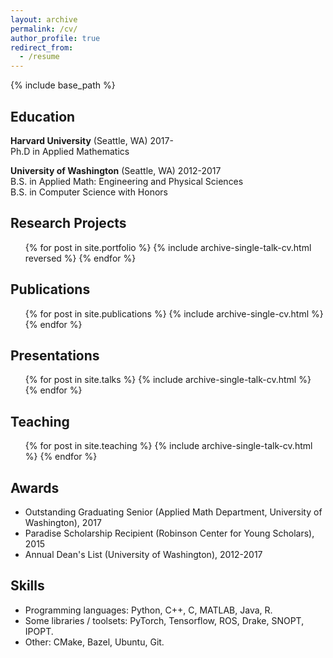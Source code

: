 ```yaml
---
layout: archive
permalink: /cv/
author_profile: true
redirect_from:
  - /resume
---
```


{% include base_path %}

Education
------
**Harvard University** (Seattle, WA)  2017-  
Ph.D in Applied Mathematics  

**University of Washington** (Seattle, WA)  2012-2017  
B.S. in Applied Math: Engineering and Physical Sciences  
B.S. in Computer Science with Honors  

Research Projects
------
<ul>{% for post in site.portfolio %}
{% include archive-single-talk-cv.html reversed %}
{% endfor %}</ul>

Publications
------
  <ul>{% for post in site.publications %}
    {% include archive-single-cv.html %}
  {% endfor %}</ul>
  
Presentations
------
  <ul>{% for post in site.talks %}
    {% include archive-single-talk-cv.html %}
  {% endfor %}</ul>
  
Teaching
------
  <ul>{% for post in site.teaching %}
    {% include archive-single-talk-cv.html %}
  {% endfor %}</ul>
  
Awards
------
*  Outstanding Graduating Senior (Applied Math Department, University of Washington), 2017
*  Paradise Scholarship Recipient (Robinson Center for Young Scholars), 2015
*  Annual Dean's List (University of Washington), 2012-2017

Skills
------
* Programming languages: Python, C++, C, MATLAB, Java, R.
* Some libraries / toolsets: PyTorch, Tensorflow, ROS, Drake, SNOPT, IPOPT.
* Other: CMake, Bazel, Ubuntu, Git.
